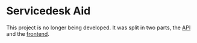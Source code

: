 Servicedesk Aid
==============

This project is no longer being developed. It was split in two parts, the [API](https://github.com/thecodeflavour/sda-api) and the [frontend](https://github.com/thecodeflavour/sda-web).
